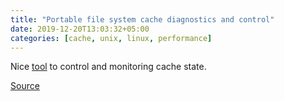 ```yaml
---
title: "Portable file system cache diagnostics and control"
date: 2019-12-20T13:03:32+05:00
categories: [cache, unix, linux, performance]
---
```

Nice [tool](https://hoytech.com/vmtouch/) to control and monitoring cache state.

[Source](https://github.com/hoytech/vmtouch)
